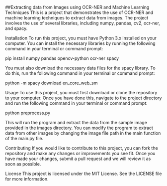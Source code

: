 ##Extracting data from Images using OCR-NER and Machine Learning Techniques
This is a project that demonstrates the use of OCR-NER and machine learning techniques to extract data from images. The project involves the use of several libraries, including numpy, pandas, cv2, ocr-ner, and spacy.

Installation
To run this project, you must have Python 3.x installed on your computer. You can install the necessary libraries by running the following command in your terminal or command prompt:

pip install numpy pandas opencv-python ocr-ner spacy


You must also download the necessary data files for the spacy library. To do this, run the following command in your terminal or command prompt:

python -m spacy download en_core_web_sm

Usage
To use this project, you must first download or clone the repository to your computer. Once you have done this, navigate to the project directory and run the following command in your terminal or command prompt:

python preprocess.py

This will run the program and extract the data from the sample image provided in the images directory. You can modify the program to extract data from other images by changing the image file path in the main function of the main.py file.

Contributing
If you would like to contribute to this project, you can fork the repository and make any changes or improvements you see fit. Once you have made your changes, submit a pull request and we will review it as soon as possible.

License
This project is licensed under the MIT License. See the LICENSE file for more information.



